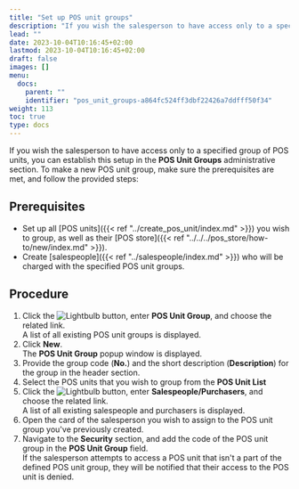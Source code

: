 ```yaml
---
title: "Set up POS unit groups"
description: "If you wish the salesperson to have access only to a specified group of POS units, you can establish this setup in the POS Unit Groups administrative section."
lead: ""
date: 2023-10-04T10:16:45+02:00
lastmod: 2023-10-04T10:16:45+02:00
draft: false
images: []
menu:
  docs:
    parent: ""
    identifier: "pos_unit_groups-a864fc524ff3dbf22426a7ddfff50f34"
weight: 113
toc: true
type: docs
---
```


If you wish the salesperson to have access only to a specified group of POS units, you can establish this setup in the **POS Unit Groups** administrative section. To make a new POS unit group, make sure the prerequisites are met, and follow the provided steps:

## Prerequisites

- Set up all [POS units]({{< ref "../create_pos_unit/index.md" >}}) you wish to group, as well as their [POS store]({{< ref "../../../pos_store/how-to/new/index.md" >}}).
- Create [salespeople]({{< ref "../salespeople/index.md" >}}) who will be charged with the specified POS unit groups. 

## Procedure

1. Click the ![Lightbulb](Lightbulb_icon.PNG) button, enter **POS Unit Group**, and choose the related link.     
   A list of all existing POS unit groups is displayed. 
2. Click **New**.      
   The **POS Unit Group** popup window is displayed. 
3. Provide the group code (**No.**) and the short description (**Description**) for the group in the header section. 
4. Select the POS units that you wish to group from the **POS Unit List**
5. Click the ![Lightbulb](Lightbulb_icon.PNG) button, enter **Salespeople/Purchasers**, and choose the related link.     
   A list of all existing salespeople and purchasers is displayed. 
6. Open the card of the salesperson you wish to assign to the POS unit group you've previously created. 
7. Navigate to the **Security** section, and add the code of the POS unit group in the **POS Unit Group** field.     
   If the salesperson attempts to access a POS unit that isn't a part of the defined POS unit group, they will be notified that their access to the POS unit is denied.